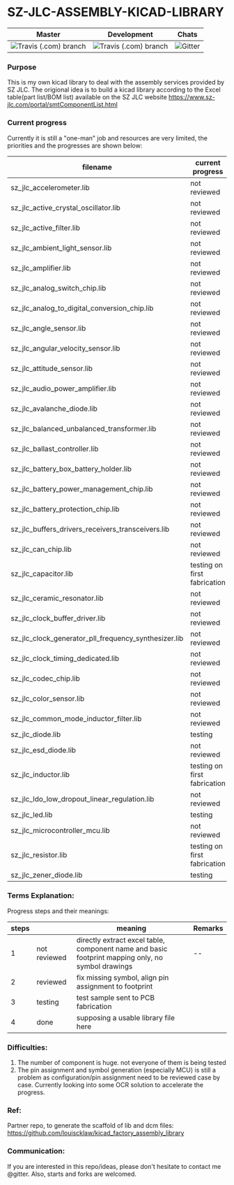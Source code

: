 # SZ-JLC-ASSEMBLY-KICAD-LIBRARY

| Master | Development | Chats |
|--------|-------------|-------|
| ![Travis (.com) branch](https://img.shields.io/travis/com/louiscklaw/sz-jlc-assembly-kicad-library/master) | ![Travis (.com) branch](https://img.shields.io/travis/com/louiscklaw/sz-jlc-assembly-kicad-library/develop) | ![Gitter](https://img.shields.io/gitter/room/louiscklaw/sz-jlc-assembly-kicad-library) |

### Purpose
This is my own kicad library to deal with the assembly services provided by SZ JLC. The origional idea is to build a kicad library according to the Excel table(part list/BOM list) available on the SZ JLC website https://www.sz-jlc.com/portal/smtComponentList.html

### Current progress
Currently it is still a "one-man" job and resources are very limited, the priorities and the progresses are shown below:

| filename | current progress | priority | Remarks |
|----------|----------|----------|---------|
| sz_jlc_accelerometer.lib | not reviewed | low | -- |
| sz_jlc_active_crystal_oscillator.lib | not reviewed | low | -- |
| sz_jlc_active_filter.lib | not reviewed | low | -- |
| sz_jlc_ambient_light_sensor.lib | not reviewed | low | -- |
| sz_jlc_amplifier.lib | not reviewed | low | -- |
| sz_jlc_analog_switch_chip.lib | not reviewed | low | -- |
| sz_jlc_analog_to_digital_conversion_chip.lib | not reviewed | low | -- |
| sz_jlc_angle_sensor.lib | not reviewed | low | -- |
| sz_jlc_angular_velocity_sensor.lib | not reviewed | low | -- |
| sz_jlc_attitude_sensor.lib | not reviewed | low | -- |
| sz_jlc_audio_power_amplifier.lib | not reviewed | low | -- |
| sz_jlc_avalanche_diode.lib | not reviewed | low | -- |
| sz_jlc_balanced_unbalanced_transformer.lib | not reviewed | low | -- |
| sz_jlc_ballast_controller.lib | not reviewed | low | -- |
| sz_jlc_battery_box_battery_holder.lib | not reviewed | low | -- |
| sz_jlc_battery_power_management_chip.lib | not reviewed | low | -- |
| sz_jlc_battery_protection_chip.lib | not reviewed | low | -- |
| sz_jlc_buffers_drivers_receivers_transceivers.lib | not reviewed | low | -- |
| sz_jlc_can_chip.lib | not reviewed | low | -- |
| sz_jlc_capacitor.lib | testing on first fabrication | high | -- |
| sz_jlc_ceramic_resonator.lib | not reviewed | low | -- |
| sz_jlc_clock_buffer_driver.lib | not reviewed | low | -- |
| sz_jlc_clock_generator_pll_frequency_synthesizer.lib | not reviewed | low | -- |
| sz_jlc_clock_timing_dedicated.lib | not reviewed | low | -- |
| sz_jlc_codec_chip.lib | not reviewed | low | -- |
| sz_jlc_color_sensor.lib | not reviewed | low | -- |
| sz_jlc_common_mode_inductor_filter.lib | not reviewed | low | -- |
| sz_jlc_diode.lib | testing | moderate | -- |
| sz_jlc_esd_diode.lib | not reviewed | low | -- |
| sz_jlc_inductor.lib | testing on first fabrication | high | -- |
| sz_jlc_ldo_low_dropout_linear_regulation.lib | not reviewed | low | -- |
| sz_jlc_led.lib | testing | moderate | -- |
| sz_jlc_microcontroller_mcu.lib | not reviewed | high | -- |
| sz_jlc_resistor.lib | testing on first fabrication | high | -- |
| sz_jlc_zener_diode.lib | testing | moderate | -- |

### Terms Explanation:
Progress steps and their meanings:

| steps |  | meaning | Remarks |
|-------|---|---------|---------|
| 1 | not reviewed | directly extract excel table, component name and basic footprint mapping only, no symbol drawings | -- |
| 2 | reviewed | fix missing symbol, align pin assignment to footprint |  |
| 3 | testing | test sample sent to PCB fabrication |  |
| 4 | done | supposing a usable library file here |  |

### Difficulties:
1. The number of component is huge. not everyone of them is being tested
1. The pin assignment and symbol generation (especially MCU) is still a problem as configuration/pin assignment need to be reviewed case by case. Currently looking into some OCR solution to accelerate the progress.

### Ref:
Partner repo, to generate the scaffold of lib and dcm files:
https://github.com/louiscklaw/kicad_factory_assembly_library

### Communication:
If you are interested in this repo/ideas, please don't hesitate to contact me @gitter.
Also, starts and forks are welcomed.
